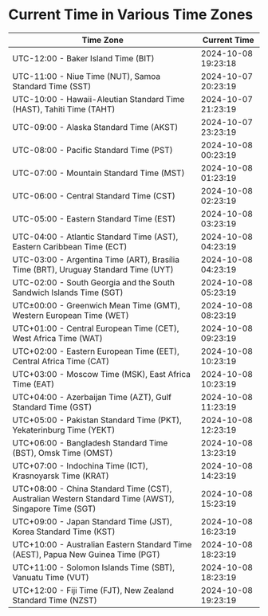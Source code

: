 # Current Time in Various Time Zones

| Time Zone | Current Time |
|-----------|--------------|
| UTC-12:00 - Baker Island Time (BIT) | 2024-10-08 19:23:18 |
| UTC-11:00 - Niue Time (NUT), Samoa Standard Time (SST) | 2024-10-07 20:23:19 |
| UTC-10:00 - Hawaii-Aleutian Standard Time (HAST), Tahiti Time (TAHT) | 2024-10-07 21:23:19 |
| UTC-09:00 - Alaska Standard Time (AKST) | 2024-10-07 23:23:19 |
| UTC-08:00 - Pacific Standard Time (PST) | 2024-10-08 00:23:19 |
| UTC-07:00 - Mountain Standard Time (MST) | 2024-10-08 01:23:19 |
| UTC-06:00 - Central Standard Time (CST) | 2024-10-08 02:23:19 |
| UTC-05:00 - Eastern Standard Time (EST) | 2024-10-08 03:23:19 |
| UTC-04:00 - Atlantic Standard Time (AST), Eastern Caribbean Time (ECT) | 2024-10-08 04:23:19 |
| UTC-03:00 - Argentina Time (ART), Brasília Time (BRT), Uruguay Standard Time (UYT) | 2024-10-08 04:23:19 |
| UTC-02:00 - South Georgia and the South Sandwich Islands Time (SGT) | 2024-10-08 05:23:19 |
| UTC±00:00 - Greenwich Mean Time (GMT), Western European Time (WET) | 2024-10-08 08:23:19 |
| UTC+01:00 - Central European Time (CET), West Africa Time (WAT) | 2024-10-08 09:23:19 |
| UTC+02:00 - Eastern European Time (EET), Central Africa Time (CAT) | 2024-10-08 10:23:19 |
| UTC+03:00 - Moscow Time (MSK), East Africa Time (EAT) | 2024-10-08 10:23:19 |
| UTC+04:00 - Azerbaijan Time (AZT), Gulf Standard Time (GST) | 2024-10-08 11:23:19 |
| UTC+05:00 - Pakistan Standard Time (PKT), Yekaterinburg Time (YEKT) | 2024-10-08 12:23:19 |
| UTC+06:00 - Bangladesh Standard Time (BST), Omsk Time (OMST) | 2024-10-08 13:23:19 |
| UTC+07:00 - Indochina Time (ICT), Krasnoyarsk Time (KRAT) | 2024-10-08 14:23:19 |
| UTC+08:00 - China Standard Time (CST), Australian Western Standard Time (AWST), Singapore Time (SGT) | 2024-10-08 15:23:19 |
| UTC+09:00 - Japan Standard Time (JST), Korea Standard Time (KST) | 2024-10-08 16:23:19 |
| UTC+10:00 - Australian Eastern Standard Time (AEST), Papua New Guinea Time (PGT) | 2024-10-08 18:23:19 |
| UTC+11:00 - Solomon Islands Time (SBT), Vanuatu Time (VUT) | 2024-10-08 18:23:19 |
| UTC+12:00 - Fiji Time (FJT), New Zealand Standard Time (NZST) | 2024-10-08 19:23:19 |
